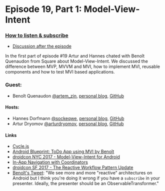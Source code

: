 # Episode 19, Part 1: Model-View-Intent

### [How to listen & subscribe](https://github.com/artem-zinnatullin/TheContext-Podcast)

* [Discussion after the episode](https://github.com/artem-zinnatullin/TheContext-Podcast/issues/95)

In the first part of episode #19 Artur and Hannes chated with Benoît Quenaudon from Square about Model-View-Intent. 
We discussed the difference between MVP, MVVM and MVI, how to implement MVI, reusable components and how to test MVI based applications.

### Guest:
- Benoît Quenaudon [@artem_zin](https://twitter.com/oldergod), [personal blog](https://benoitquenaudon.com), [GitHub](https://github.com/oldergod)

#### Hosts:

- Hannes Dorfmann [@sockeqwe](https://twitter.com/sockeqwe), [personal blog](http://hannesdorfmann.com), [GitHub](https://github.com/sockeqwe)
- Artur Dryomov [@arturdryomov](https://twitter.com/arturdryomov), [personal blog](https://arturdryomov.online/), [GitHub](https://github.com/ming13)
  

#### Links

- [Cycle.js](https://cycle.js.org)
- [Android Blueprint: ToDo App using MVI by Benoît](https://github.com/oldergod/android-architecture)
- [droidcon NYC 2017 - Model-View-Intent for Android](https://www.youtube.com/watch?v=PXBXcHQeDLE)
- [In-App Navigation with Coordinators](http://hannesdorfmann.com/android/mosby3-mvi-8)
- [droidcon SF 2017 - The Reactive Workflow Pattern Update](https://www.youtube.com/watch?v=mvBVkU2mCF4)
- [Benoît's Tweet](https://twitter.com/oldergod/status/999638960384233474): "We see more and more "reactive" architectures on Android but I think you're doing it wrong if you have a `subscribe` in your presenter. Ideally, the presenter should be an ObservableTransformer."
